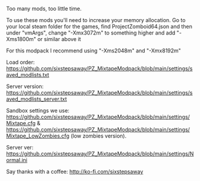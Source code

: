 Too many mods, too little time.

To use these mods you'll need to increase your memory allocation. Go to your local steam folder for the games, find ProjectZomboid64.json and then under "vmArgs", change "-Xmx3072m" to something higher and add "-Xms1800m" or similar above it

For this modpack I recommend using "-Xms2048m" and "-Xmx8192m"

Load order: https://github.com/sixstepsaway/PZ_MixtapeModpack/blob/main/settings/saved_modlists.txt

Server version: https://github.com/sixstepsaway/PZ_MixtapeModpack/blob/main/settings/saved_modlists_server.txt

Sandbox settings we use: https://github.com/sixstepsaway/PZ_MixtapeModpack/blob/main/settings/Mixtape.cfg & https://github.com/sixstepsaway/PZ_MixtapeModpack/blob/main/settings/Mixtape_LowZombies.cfg (low zombies version).

Server ver: https://github.com/sixstepsaway/PZ_MixtapeModpack/blob/main/settings/Normal.ini

Say thanks with a coffee: http://ko-fi.com/sixstepsaway
